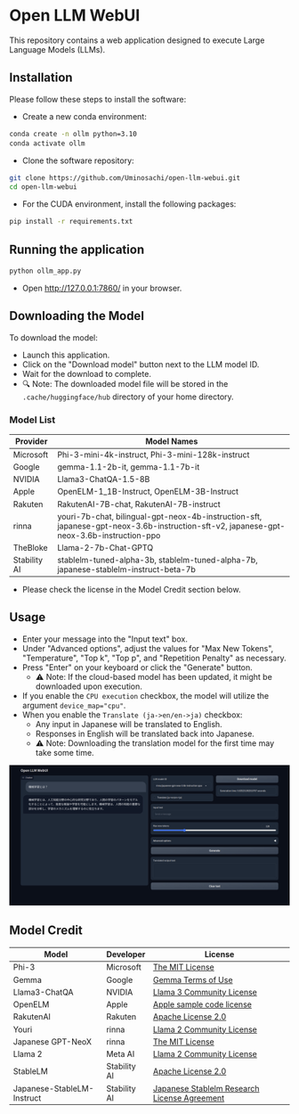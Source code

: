 # Open LLM WebUI

This repository contains a web application designed to execute Large Language Models (LLMs).

## Installation

Please follow these steps to install the software:

* Create a new conda environment:

```bash
conda create -n ollm python=3.10
conda activate ollm
```

* Clone the software repository:

```bash
git clone https://github.com/Uminosachi/open-llm-webui.git
cd open-llm-webui
```

* For the CUDA environment, install the following packages:

```bash
pip install -r requirements.txt
```

## Running the application

```bash
python ollm_app.py
```

* Open http://127.0.0.1:7860/ in your browser.

## Downloading the Model

To download the model:
* Launch this application.
* Click on the "Download model" button next to the LLM model ID.
* Wait for the download to complete.
* 🔍 Note: The downloaded model file will be stored in the `.cache/huggingface/hub` directory of your home directory.

### Model List

| Provider      | Model Names                                                                                |
|---------------|--------------------------------------------------------------------------------------------|
| Microsoft     | Phi-3-mini-4k-instruct, Phi-3-mini-128k-instruct                                           |
| Google        | gemma-1.1-2b-it, gemma-1.1-7b-it                                                           |
| NVIDIA        | Llama3-ChatQA-1.5-8B                                                                       |
| Apple         | OpenELM-1_1B-Instruct, OpenELM-3B-Instruct                                                 |
| Rakuten       | RakutenAI-7B-chat, RakutenAI-7B-instruct                                                   |
| rinna         | youri-7b-chat, bilingual-gpt-neox-4b-instruction-sft, japanese-gpt-neox-3.6b-instruction-sft-v2, japanese-gpt-neox-3.6b-instruction-ppo |
| TheBloke      | Llama-2-7b-Chat-GPTQ                                                                       |
| Stability AI  | stablelm-tuned-alpha-3b, stablelm-tuned-alpha-7b, japanese-stablelm-instruct-beta-7b       |

* Please check the license in the Model Credit section below.

## Usage

* Enter your message into the "Input text" box.
* Under "Advanced options", adjust the values for "Max New Tokens", "Temperature", "Top k", "Top p", and "Repetition Penalty" as necessary.
* Press "Enter" on your keyboard or click the "Generate" button.
   - ⚠️ Note: If the cloud-based model has been updated, it might be downloaded upon execution.
* If you enable the `CPU execution` checkbox, the model will utilize the argument `device_map="cpu"`.
* When you enable the `Translate (ja->en/en->ja)` checkbox:
   - Any input in Japanese will be translated to English.
   - Responses in English will be translated back into Japanese.
   - ⚠️ Note: Downloading the translation model for the first time may take some time.

![UI image](images/open-ollm-webui_ui_image_1.png)

## Model Credit

| Model                        | Developer           | License                                                        |
|------------------------------|---------------------|----------------------------------------------------------------|
| Phi-3                        | Microsoft           | [The MIT License](https://opensource.org/licenses/MIT)         |
| Gemma                        | Google              | [Gemma Terms of Use](https://ai.google.dev/gemma/terms)        |
| Llama3-ChatQA                | NVIDIA              | [Llama 3 Community License](https://huggingface.co/meta-llama/Meta-Llama-3-8B/blob/main/LICENSE) |
| OpenELM                      | Apple               | [Apple sample code license](https://huggingface.co/apple/OpenELM-1_1B-Instruct/blob/main/LICENSE) |
| RakutenAI                    | Rakuten             | [Apache License 2.0](https://huggingface.co/datasets/choosealicense/licenses/blob/main/markdown/apache-2.0.md) |
| Youri                        | rinna               | [Llama 2 Community License](https://ai.meta.com/llama/license/) |
| Japanese GPT-NeoX            | rinna               | [The MIT License](https://opensource.org/licenses/MIT)         |
| Llama 2                      | Meta AI             | [Llama 2 Community License](https://github.com/facebookresearch/llama/blob/main/LICENSE) |
| StableLM                     | Stability AI        | [Apache License 2.0](https://github.com/Stability-AI/StableLM/blob/main/LICENSE) |
| Japanese-StableLM-Instruct   | Stability AI        | [Japanese Stablelm Research License Agreement](https://huggingface.co/stabilityai/japanese-stablelm-instruct-alpha-7b/blob/main/LICENSE) |
